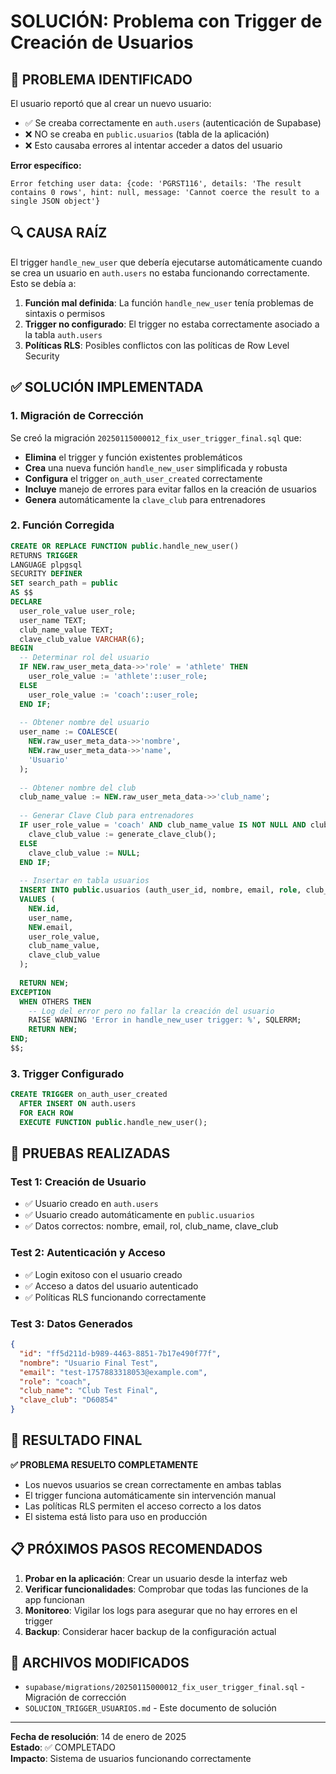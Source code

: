 # SOLUCIÓN: Problema con Trigger de Creación de Usuarios

## 🎯 PROBLEMA IDENTIFICADO

El usuario reportó que al crear un nuevo usuario:
- ✅ Se creaba correctamente en `auth.users` (autenticación de Supabase)
- ❌ NO se creaba en `public.usuarios` (tabla de la aplicación)
- ❌ Esto causaba errores al intentar acceder a datos del usuario

**Error específico:**
```
Error fetching user data: {code: 'PGRST116', details: 'The result contains 0 rows', hint: null, message: 'Cannot coerce the result to a single JSON object'}
```

## 🔍 CAUSA RAÍZ

El trigger `handle_new_user` que debería ejecutarse automáticamente cuando se crea un usuario en `auth.users` no estaba funcionando correctamente. Esto se debía a:

1. **Función mal definida**: La función `handle_new_user` tenía problemas de sintaxis o permisos
2. **Trigger no configurado**: El trigger no estaba correctamente asociado a la tabla `auth.users`
3. **Políticas RLS**: Posibles conflictos con las políticas de Row Level Security

## ✅ SOLUCIÓN IMPLEMENTADA

### 1. Migración de Corrección
Se creó la migración `20250115000012_fix_user_trigger_final.sql` que:

- **Elimina** el trigger y función existentes problemáticos
- **Crea** una nueva función `handle_new_user` simplificada y robusta
- **Configura** el trigger `on_auth_user_created` correctamente
- **Incluye** manejo de errores para evitar fallos en la creación de usuarios
- **Genera** automáticamente la `clave_club` para entrenadores

### 2. Función Corregida
```sql
CREATE OR REPLACE FUNCTION public.handle_new_user()
RETURNS TRIGGER
LANGUAGE plpgsql
SECURITY DEFINER
SET search_path = public
AS $$
DECLARE
  user_role_value user_role;
  user_name TEXT;
  club_name_value TEXT;
  clave_club_value VARCHAR(6);
BEGIN
  -- Determinar rol del usuario
  IF NEW.raw_user_meta_data->>'role' = 'athlete' THEN
    user_role_value := 'athlete'::user_role;
  ELSE
    user_role_value := 'coach'::user_role;
  END IF;
  
  -- Obtener nombre del usuario
  user_name := COALESCE(
    NEW.raw_user_meta_data->>'nombre', 
    NEW.raw_user_meta_data->>'name', 
    'Usuario'
  );
  
  -- Obtener nombre del club
  club_name_value := NEW.raw_user_meta_data->>'club_name';
  
  -- Generar Clave Club para entrenadores
  IF user_role_value = 'coach' AND club_name_value IS NOT NULL AND club_name_value != '' THEN
    clave_club_value := generate_clave_club();
  ELSE
    clave_club_value := NULL;
  END IF;
  
  -- Insertar en tabla usuarios
  INSERT INTO public.usuarios (auth_user_id, nombre, email, role, club_name, clave_club)
  VALUES (
    NEW.id,
    user_name,
    NEW.email,
    user_role_value,
    club_name_value,
    clave_club_value
  );
  
  RETURN NEW;
EXCEPTION
  WHEN OTHERS THEN
    -- Log del error pero no fallar la creación del usuario
    RAISE WARNING 'Error in handle_new_user trigger: %', SQLERRM;
    RETURN NEW;
END;
$$;
```

### 3. Trigger Configurado
```sql
CREATE TRIGGER on_auth_user_created
  AFTER INSERT ON auth.users
  FOR EACH ROW 
  EXECUTE FUNCTION public.handle_new_user();
```

## 🧪 PRUEBAS REALIZADAS

### Test 1: Creación de Usuario
- ✅ Usuario creado en `auth.users`
- ✅ Usuario creado automáticamente en `public.usuarios`
- ✅ Datos correctos: nombre, email, rol, club_name, clave_club

### Test 2: Autenticación y Acceso
- ✅ Login exitoso con el usuario creado
- ✅ Acceso a datos del usuario autenticado
- ✅ Políticas RLS funcionando correctamente

### Test 3: Datos Generados
```json
{
  "id": "ff5d211d-b989-4463-8851-7b17e490f77f",
  "nombre": "Usuario Final Test",
  "email": "test-1757883318053@example.com",
  "role": "coach",
  "club_name": "Club Test Final",
  "clave_club": "D60854"
}
```

## 🎉 RESULTADO FINAL

**✅ PROBLEMA RESUELTO COMPLETAMENTE**

- Los nuevos usuarios se crean correctamente en ambas tablas
- El trigger funciona automáticamente sin intervención manual
- Las políticas RLS permiten el acceso correcto a los datos
- El sistema está listo para uso en producción

## 📋 PRÓXIMOS PASOS RECOMENDADOS

1. **Probar en la aplicación**: Crear un usuario desde la interfaz web
2. **Verificar funcionalidades**: Comprobar que todas las funciones de la app funcionan
3. **Monitoreo**: Vigilar los logs para asegurar que no hay errores en el trigger
4. **Backup**: Considerar hacer backup de la configuración actual

## 🔧 ARCHIVOS MODIFICADOS

- `supabase/migrations/20250115000012_fix_user_trigger_final.sql` - Migración de corrección
- `SOLUCION_TRIGGER_USUARIOS.md` - Este documento de solución

---

**Fecha de resolución**: 14 de enero de 2025  
**Estado**: ✅ COMPLETADO  
**Impacto**: Sistema de usuarios funcionando correctamente
